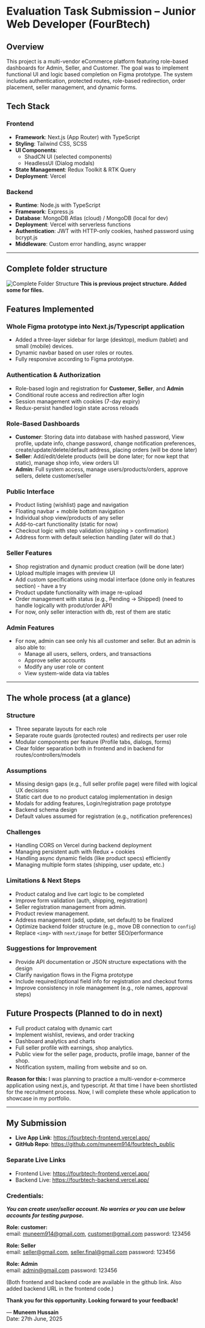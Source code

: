 # Evaluation Task Submission – Junior Web Developer (FourBtech)

## Overview

This project is a multi-vendor eCommerce platform featuring role-based dashboards for Admin, Seller, and Customer. The goal was to implement functional UI and logic based completion on Figma prototype. The system includes authentication, protected routes, role-based redirection, order placement, seller management, and dynamic forms.

##  Tech Stack

### Frontend
- **Framework**: Next.js (App Router) with TypeScript
- **Styling**: Tailwind CSS, SCSS
- **UI Components**:
  - ShadCN UI (selected components)
  - HeadlessUI (Dialog modals)
- **State Management**: Redux Toolkit & RTK Query
- **Deployment**: Vercel

### Backend
- **Runtime**: Node.js with TypeScript
- **Framework**: Express.js
- **Database**: MongoDB Atlas (cloud) / MongoDB (local for dev)
- **Deployment**: Vercel with serverless functions
- **Authentication**: JWT with HTTP-only cookies, hashed password using bcrypt.js
- **Middleware**: Custom error handling, async wrapper

---

## Complete folder structure
![Complete Folder Structure](https://raw.githubusercontent.com/muneem914/fourbtech_public/refs/heads/main/frontend/public/folder_structure.png)
**This is previous project structure. Added some for files.**

## Features Implemented

###  Whole Figma prototype into Next.js/Typescript application
- Added a three-layer sidebar for large (desktop), medium (tablet) and small (mobile) devices.
- Dynamic navbar based on user roles or routes.
- Fully responsive according to Figma prototype.

###  Authentication & Authorization
- Role-based login and registration for **Customer**, **Seller**, and **Admin**
- Conditional route access and redirection after login
- Session management with cookies (7-day expiry)
- Redux-persist handled login state across reloads

###  Role-Based Dashboards
- **Customer**: Storing data into database with hashed password, View profile, update info, change password, change notification preferences, create/update/delete/default address, placing orders (will be done later)
- **Seller**: Add/edit/delete products (will be done later; for now kept that static), manage shop info, view orders UI
- **Admin**: Full system access, manage users/products/orders, approve sellers, delete customer/seller

###  Public Interface
- Product listing (wishlist) page and navigation
- Floating navbar + mobile bottom navigation
- Individual shop view/products of any seller
- Add-to-cart functionality (static for now)
- Checkout logic with step validation (shipping > confirmation)
- Address form with default selection handling (later will do that.)

###  Seller Features
- Shop registration and dynamic product creation (will be done later)
- Upload multiple images with preview UI
- Add custom specifications using modal interface (done only in features section) - have a try
- Product update functionality with image re-upload
- Order management with status (e.g., Pending → Shipped) (need to handle logically with produt/order API)
- For now, only seller interaction with db, rest of them are static

###  Admin Features
- For now, admin can see only his all customer and seller. But an admin is also able to:
	- Manage all users, sellers, orders, and transactions
	- Approve seller accounts 
	- Modify any user role or content
	- View system-wide data via tables

---

##  The whole process (at a glance)

### Structure
- Three separate layouts for each role
- Separate route guards (protected routes) and redirects per user role
- Modular components per feature (Profile tabs, dialogs, forms)
- Clear folder separation both in frontend and in backend for routes/controllers/models

### Assumptions
- Missing design gaps (e.g., full seller profile page) were filled with logical UX decisions
- Static cart due to no product catalog implementation in design
- Modals for adding features, Login/registration page prototype
- Backend schema design
- Default values assumed for registration (e.g., notification preferences)

### Challenges
- Handling CORS on Vercel during backend deployment
- Managing persistent auth with Redux + cookies
- Handling async dynamic fields (like product specs) efficiently
- Managing multiple form states (shipping, user update, etc.)

### Limitations & Next Steps
- Product catalog and live cart logic to be completed
- Improve form validation (auth, shipping, registration)
- Seller registration management from admin.
- Product review management.
- Address management (add, update, set default) to be finalized
- Optimize backend folder structure (e.g., move DB connection to `config`)
- Replace `<img>` with `next/image` for better SEO/performance


### Suggestions for Improvement
- Provide API documentation or JSON structure expectations with the design
- Clarify navigation flows in the Figma prototype
- Include required/optional field info for registration and checkout forms
- Improve consistency in role management (e.g., role names, approval steps)


## Future Prospects (Planned to do in next)
- Full product catalog with dynamic cart
- Implement wishlist, reviews, and order tracking
- Dashboard analytics and charts
- Full seller profile with earnings, shop analytics.
- Public view for the seller page, products, profile image, banner of the shop.
- Notification system, mailing from website and so on.

**Reason for this:** 
I was planning to practice a multi-vendor e-commerce application using next.js, and typescript. At that time I have been shortlisted for the recruitment process. Now, I will complete these whole application to showcase in my portfolio.

---

## My Submission

- **Live App Link**: https://fourbtech-frontend.vercel.app/
- **GitHub Repo**: https://github.com/muneem914/fourbtech_public

###  Separate Live Links
- Frontend Live: https://fourbtech-frontend.vercel.app/
- Backend Live: https://fourbtech-backend.vercel.app/

### Credentials:

***You can create user/seller account. No worries or you can use below accounts for testing purpose.***

**Role: customer:**\
email: muneem914@gmail.com, customer@gmail.com
password: 123456

**Role: Seller**\
email: seller@gmail.com, seller.final@gmail.com
password: 123456

**Role: Admin**\
email: admin@gmail.com
password: 123456

(Both frontend and backend code are available in the github link. Also added backend URL in the frontend code.)

**Thank you for this opportunity. Looking forward to your feedback!**

— **Muneem Hussain**\
	Date: 27th June, 2025
